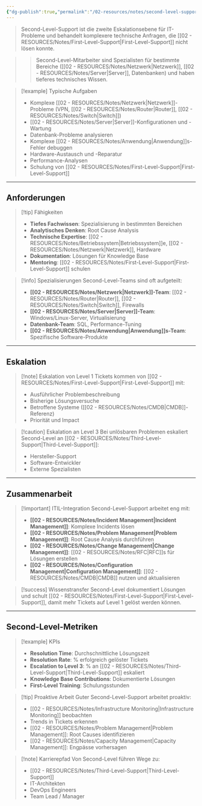 ```yaml
---
{"dg-publish":true,"permalink":"/02-resources/notes/second-level-support/","tags":["informatik/support","GFN/LF06"],"noteIcon":"","updated":"2025-10-24T12:59:07.000+02:00"}
---
```



>Second-Level-Support ist die zweite Eskalationsebene für IT-Probleme und behandelt komplexere technische Anfragen, die [[02 - RESOURCES/Notes/First-Level-Support\|First-Level-Support]] nicht lösen konnte.

>>Second-Level-Mitarbeiter sind Spezialisten für bestimmte Bereiche ([[02 - RESOURCES/Notes/Netzwerk\|Netzwerk]], [[02 - RESOURCES/Notes/Server\|Server]], Datenbanken) und haben tieferes technisches Wissen.

>[!example] Typische Aufgaben
>- Komplexe [[02 - RESOURCES/Notes/Netzwerk\|Netzwerk]]-Probleme (VPN, [[02 - RESOURCES/Notes/Router\|Router]], [[02 - RESOURCES/Notes/Switch\|Switch]])
>- [[02 - RESOURCES/Notes/Server\|Server]]-Konfigurationen und -Wartung
>- Datenbank-Probleme analysieren
>- Komplexe [[02 - RESOURCES/Notes/Anwendung\|Anwendung]]s-Fehler debuggen
>- Hardware-Austausch und -Reparatur
>- Performance-Analysen
>- Schulung von [[02 - RESOURCES/Notes/First-Level-Support\|First-Level-Support]]

---

## Anforderungen

>[!tip] Fähigkeiten
>- **Tiefes Fachwissen**: Spezialisierung in bestimmten Bereichen
>- **Analytisches Denken**: Root Cause Analysis
>- **Technische Expertise**: [[02 - RESOURCES/Notes/Betriebssystem\|Betriebssystem]]e, [[02 - RESOURCES/Notes/Netzwerk\|Netzwerk]], Hardware
>- **Dokumentation**: Lösungen für Knowledge Base
>- **Mentoring**: [[02 - RESOURCES/Notes/First-Level-Support\|First-Level-Support]] schulen

>[!info] Spezialisierungen
>Second-Level-Teams sind oft aufgeteilt:
>- **[[02 - RESOURCES/Notes/Netzwerk\|Netzwerk]]-Team**: [[02 - RESOURCES/Notes/Router\|Router]], [[02 - RESOURCES/Notes/Switch\|Switch]], Firewalls
>- **[[02 - RESOURCES/Notes/Server\|Server]]-Team**: Windows/Linux-Server, Virtualisierung
>- **Datenbank-Team**: SQL, Performance-Tuning
>- **[[02 - RESOURCES/Notes/Anwendung\|Anwendung]]s-Team**: Spezifische Software-Produkte

---

## Eskalation

>[!note] Eskalation von Level 1
>Tickets kommen von [[02 - RESOURCES/Notes/First-Level-Support\|First-Level-Support]] mit:
>- Ausführlicher Problembeschreibung
>- Bisherige Lösungsversuche
>- Betroffene Systeme ([[02 - RESOURCES/Notes/CMDB\|CMDB]]-Referenz)
>- Priorität und Impact

>[!caution] Eskalation an Level 3
>Bei unlösbaren Problemen eskaliert Second-Level an [[02 - RESOURCES/Notes/Third-Level-Support\|Third-Level-Support]]:
>- Hersteller-Support
>- Software-Entwickler
>- Externe Spezialisten

---

## Zusammenarbeit

>[!important] ITIL-Integration
>Second-Level-Support arbeitet eng mit:
>- **[[02 - RESOURCES/Notes/Incident Management\|Incident Management]]**: Komplexe Incidents lösen
>- **[[02 - RESOURCES/Notes/Problem Management\|Problem Management]]**: Root Cause Analysis durchführen
>- **[[02 - RESOURCES/Notes/Change Management\|Change Management]]**: [[02 - RESOURCES/Notes/RFC\|RFC]]s für Lösungen erstellen
>- **[[02 - RESOURCES/Notes/Configuration Management\|Configuration Management]]**: [[02 - RESOURCES/Notes/CMDB\|CMDB]] nutzen und aktualisieren

>[!success] Wissenstransfer
>Second-Level dokumentiert Lösungen und schult [[02 - RESOURCES/Notes/First-Level-Support\|First-Level-Support]], damit mehr Tickets auf Level 1 gelöst werden können.

---

## Second-Level-Metriken

>[!example] KPIs
>- **Resolution Time**: Durchschnittliche Lösungszeit
>- **Resolution Rate**: % erfolgreich gelöster Tickets
>- **Escalation to Level 3**: % an [[02 - RESOURCES/Notes/Third-Level-Support\|Third-Level-Support]] eskaliert
>- **Knowledge Base Contributions**: Dokumentierte Lösungen
>- **First-Level Training**: Schulungsstunden

>[!tip] Proaktive Arbeit
>Guter Second-Level-Support arbeitet proaktiv:
>- [[02 - RESOURCES/Notes/Infrastructure Monitoring\|Infrastructure Monitoring]] beobachten
>- Trends in Tickets erkennen
>- [[02 - RESOURCES/Notes/Problem Management\|Problem Management]]: Root Causes identifizieren
>- [[02 - RESOURCES/Notes/Capacity Management\|Capacity Management]]: Engpässe vorhersagen

>[!note] Karrierepfad
>Von Second-Level führen Wege zu:
>- [[02 - RESOURCES/Notes/Third-Level-Support\|Third-Level-Support]]
>- IT-Architekten
>- DevOps Engineers
>- Team Lead / Manager
